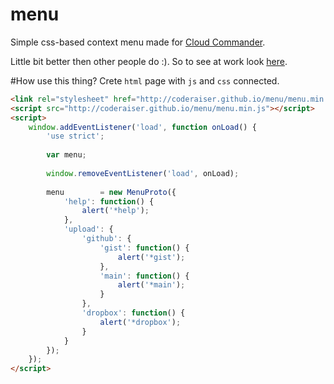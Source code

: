 menu
====

Simple css-based context menu made for [Cloud Commander](http://cloudcmd.io).

Little bit better then other people do :).
So to see at work look [here](http://jsfiddle.net/coderaiser/mAUUz/).

#How use this thing?
Crete `html` page with `js` and `css` connected.

```html
<link rel="stylesheet" href="http://coderaiser.github.io/menu/menu.min.css">
<script src="http://coderaiser.github.io/menu/menu.min.js"></script>
<script>
    window.addEventListener('load', function onLoad() {
        'use strict';
        
        var menu;
        
        window.removeEventListener('load', onLoad);
        
        menu        = new MenuProto({
            'help': function() {
                alert('*help');
            },
            'upload': {
                'github': {
                    'gist': function() {
                        alert('*gist');
                    },
                    'main': function() {
                        alert('*main');
                    }
                },
                'dropbox': function() {
                    alert('*dropbox');
                }
            }
        });
    });
</script>
```

